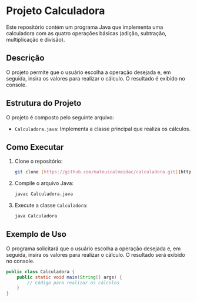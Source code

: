 # Projeto Calculadora

Este repositório contém um programa Java que implementa uma calculadora com as quatro operações básicas (adição, subtração, multiplicação e divisão).

## Descrição

O projeto permite que o usuário escolha a operação desejada e, em seguida, insira os valores para realizar o cálculo. O resultado é exibido no console.

## Estrutura do Projeto

O projeto é composto pelo seguinte arquivo:

* `Calculadora.java`: Implementa a classe principal que realiza os cálculos.

## Como Executar

1.  Clone o repositório:

    ```bash
    git clone [https://github.com/mateuscalmeidac/calculadora.git](https://github.com/mateuscalmeidac/calculadora.git)
    ```

2.  Compile o arquivo Java:

    ```bash
    javac Calculadora.java
    ```

3.  Execute a classe `Calculadora`:

    ```bash
    java Calculadora
    ```

## Exemplo de Uso

O programa solicitará que o usuário escolha a operação desejada e, em seguida, insira os valores para realizar o cálculo. O resultado será exibido no console.

```java
public class Calculadora {
    public static void main(String[] args) {
        // Código para realizar os cálculos
    }
}
